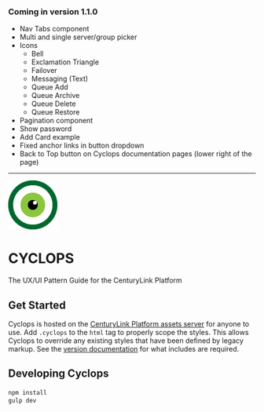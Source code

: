 ### Coming in version 1.1.0
- Nav Tabs component
- Multi and single server/group picker
- Icons
	- Bell
	- Exclamation Triangle
	- Failover
	- Messaging (Text)
	- Queue Add
	- Queue Archive
	- Queue Delete
	- Queue Restore
- Pagination component
- Show password
- Add Card example
- Fixed anchor links in button dropdown
- Back to Top button on Cyclops documentation pages (lower right of the page)

---

[![CenturyLink Cyclops](www/assets/img/centurylink-cyclops.png)](http://assets.ctl.io/)

# CYCLOPS
The UX/UI Pattern Guide for the CenturyLink Platform

## Get Started
Cyclops is hosted on the [CenturyLink Platform assets server](http://assets.ctl.io/) for anyone to use. Add `.cyclops` to the `html` tag to properly scope the styles. This allows Cyclops to override any existing styles that have been defined by legacy markup. See the [version documentation](http://assets.ctl.io/) for what includes are required.

## Developing Cyclops

```
npm install
gulp dev
```

